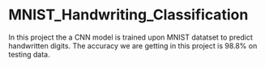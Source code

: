 # MNIST_Handwriting_Classification

In this project the a CNN model is trained upon MNIST datatset to predict handwritten digits.
The accuracy we are getting in this project is 98.8% on testing data.
